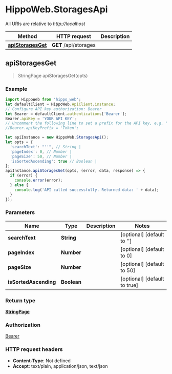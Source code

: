 # HippoWeb.StoragesApi

All URIs are relative to *http://localhost*

Method | HTTP request | Description
------------- | ------------- | -------------
[**apiStoragesGet**](StoragesApi.md#apiStoragesGet) | **GET** /api/storages | 



## apiStoragesGet

> StringPage apiStoragesGet(opts)



### Example

```javascript
import HippoWeb from 'hippo_web';
let defaultClient = HippoWeb.ApiClient.instance;
// Configure API key authorization: Bearer
let Bearer = defaultClient.authentications['Bearer'];
Bearer.apiKey = 'YOUR API KEY';
// Uncomment the following line to set a prefix for the API key, e.g. "Token" (defaults to null)
//Bearer.apiKeyPrefix = 'Token';

let apiInstance = new HippoWeb.StoragesApi();
let opts = {
  'searchText': "''", // String | 
  'pageIndex': 0, // Number | 
  'pageSize': 50, // Number | 
  'isSortedAscending': true // Boolean | 
};
apiInstance.apiStoragesGet(opts, (error, data, response) => {
  if (error) {
    console.error(error);
  } else {
    console.log('API called successfully. Returned data: ' + data);
  }
});
```

### Parameters


Name | Type | Description  | Notes
------------- | ------------- | ------------- | -------------
 **searchText** | **String**|  | [optional] [default to &#39;&#39;]
 **pageIndex** | **Number**|  | [optional] [default to 0]
 **pageSize** | **Number**|  | [optional] [default to 50]
 **isSortedAscending** | **Boolean**|  | [optional] [default to true]

### Return type

[**StringPage**](StringPage.md)

### Authorization

[Bearer](../README.md#Bearer)

### HTTP request headers

- **Content-Type**: Not defined
- **Accept**: text/plain, application/json, text/json

